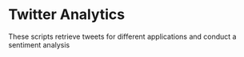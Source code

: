 # Twitter Analytics
These scripts retrieve tweets for different applications and conduct a sentiment analysis
